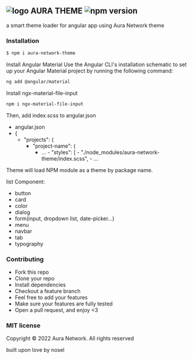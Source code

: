 ## ![logo](https://cdn1.iconfinder.com/data/icons/august/PNG/Colors.png) AURA THEME ![npm version](https://badge.fury.io/js/aura-network-theme.svg)

a smart theme loader for angular app using Aura Network theme

### Installation

```bash
$ npm i aura-network-theme
```

Install Angular Material
Use the Angular CLI's installation schematic to set up your Angular Material project by running the following command:
```bash
ng add @angular/material
```

Install ngx-material-file-input
```bash
npm i ngx-material-file-input
```

Then, add index.scss to angular.json

- angular.json
- {
  - "projects": {
    - "project-name": {
      - ...
            - "styles": [
              - "./node_modules/aura-network-theme/index.scss",
            - ...

Theme will load NPM module as a theme by package name.

list Component:
- button
- card
- color
- dialog
- form(input, dropdown list, date-picker...)
- menu
- navbar
- tab
- typography


### Contributing
- Fork this repo
- Clone your repo
- Install dependencies
- Checkout a feature branch
- Feel free to add your features
- Make sure your features are fully tested
- Open a pull request, and enjoy <3

### MIT license
Copyright © 2022 Aura Network. All rights reserved

built upon love by nosel